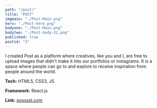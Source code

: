 ```yaml
---
path: "/post/"
title: "POST"
imgmain: "./Post-Main.png"
hero: "./Post-hero.png"
bodyone: "./Post-Main.png"
bodytwo: "./Post-body-22.png"
published: true
postid: "3"
---
```


I created Post as a platform where creatives, like you and I, are free to upload images that didn't make it into our portfolios or instagrams. It is a space where people can go to and explore to receive inspiration from people around the world.

**Tech:** HTML5, CSS3, JS

**Framework:** React.js

**Link:** <a href="http://posssst.com/" target="_blank">posssst.com</a>

